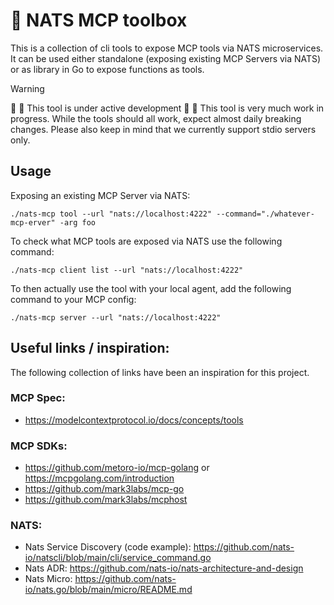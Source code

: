 # 🧰 NATS MCP toolbox

This is a collection of cli tools to expose MCP tools via NATS microservices. It can be used either standalone (exposing
existing MCP Servers via NATS) or as library in Go to expose functions as tools.

> [!WARNING]
> 🚨 🚧 This tool is under active development 🚧 🚨
> This tool is very much work in progress. While the tools should all work, expect almost
> daily breaking changes. Please also keep in mind that we currently support stdio servers only.

## Usage

Exposing an existing MCP Server via NATS:
```
./nats-mcp tool --url "nats://localhost:4222" --command="./whatever-mcp-erver" -arg foo
```

To check what MCP tools are exposed via NATS use the following command:
```
./nats-mcp client list --url "nats://localhost:4222"
```

To then actually use the tool with your local agent, add the following command to your MCP config:
```
./nats-mcp server --url "nats://localhost:4222"
```


## Useful links / inspiration:

The following collection of links have been an inspiration for this project.

### MCP Spec:
- https://modelcontextprotocol.io/docs/concepts/tools

### MCP SDKs:
- https://github.com/metoro-io/mcp-golang or https://mcpgolang.com/introduction
- https://github.com/mark3labs/mcp-go
- https://github.com/mark3labs/mcphost

### NATS:
- Nats Service Discovery (code example): https://github.com/nats-io/natscli/blob/main/cli/service_command.go
- Nats ADR: https://github.com/nats-io/nats-architecture-and-design
- Nats Micro: https://github.com/nats-io/nats.go/blob/main/micro/README.md